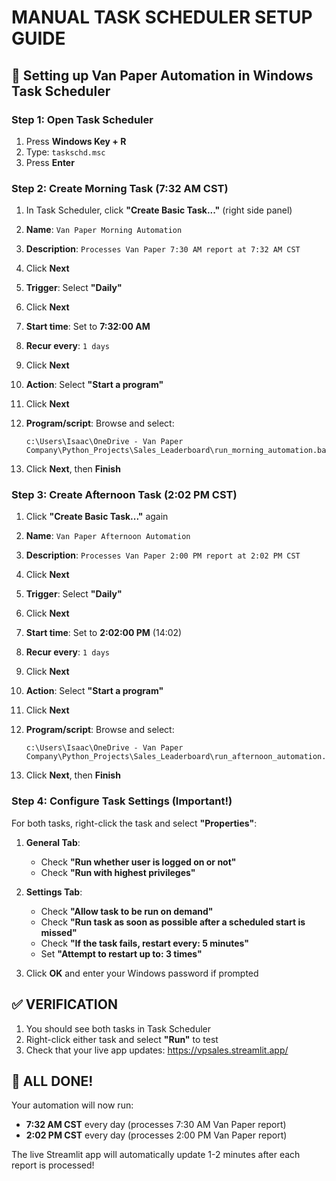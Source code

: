 # MANUAL TASK SCHEDULER SETUP GUIDE

## 🎯 Setting up Van Paper Automation in Windows Task Scheduler

### Step 1: Open Task Scheduler
1. Press **Windows Key + R**
2. Type: `taskschd.msc`
3. Press **Enter**

### Step 2: Create Morning Task (7:32 AM CST)
1. In Task Scheduler, click **"Create Basic Task..."** (right side panel)
2. **Name**: `Van Paper Morning Automation`
3. **Description**: `Processes Van Paper 7:30 AM report at 7:32 AM CST`
4. Click **Next**

5. **Trigger**: Select **"Daily"**
6. Click **Next**

7. **Start time**: Set to **7:32:00 AM**
8. **Recur every**: `1 days`
9. Click **Next**

10. **Action**: Select **"Start a program"**
11. Click **Next**

12. **Program/script**: Browse and select:
    ```
    c:\Users\Isaac\OneDrive - Van Paper Company\Python_Projects\Sales_Leaderboard\run_morning_automation.bat
    ```
13. Click **Next**, then **Finish**

### Step 3: Create Afternoon Task (2:02 PM CST)
1. Click **"Create Basic Task..."** again
2. **Name**: `Van Paper Afternoon Automation`
3. **Description**: `Processes Van Paper 2:00 PM report at 2:02 PM CST`
4. Click **Next**

5. **Trigger**: Select **"Daily"**
6. Click **Next**

7. **Start time**: Set to **2:02:00 PM** (14:02)
8. **Recur every**: `1 days`
9. Click **Next**

10. **Action**: Select **"Start a program"**
11. Click **Next**

12. **Program/script**: Browse and select:
    ```
    c:\Users\Isaac\OneDrive - Van Paper Company\Python_Projects\Sales_Leaderboard\run_afternoon_automation.bat
    ```
13. Click **Next**, then **Finish**

### Step 4: Configure Task Settings (Important!)
For both tasks, right-click the task and select **"Properties"**:

1. **General Tab**:
   - Check **"Run whether user is logged on or not"**
   - Check **"Run with highest privileges"**

2. **Settings Tab**:
   - Check **"Allow task to be run on demand"**
   - Check **"Run task as soon as possible after a scheduled start is missed"**
   - Check **"If the task fails, restart every: 5 minutes"**
   - Set **"Attempt to restart up to: 3 times"**

3. Click **OK** and enter your Windows password if prompted

## ✅ VERIFICATION
1. You should see both tasks in Task Scheduler
2. Right-click either task and select **"Run"** to test
3. Check that your live app updates: https://vpsales.streamlit.app/

## 🎉 ALL DONE!
Your automation will now run:
- **7:32 AM CST** every day (processes 7:30 AM Van Paper report)
- **2:02 PM CST** every day (processes 2:00 PM Van Paper report)

The live Streamlit app will automatically update 1-2 minutes after each report is processed!
